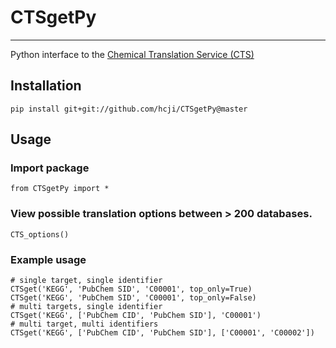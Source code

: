# CTSgetPy
***
Python interface to the [Chemical Translation Service (CTS)](http://cts.fiehnlab.ucdavis.edu/)

## Installation
	pip install git+git://github.com/hcji/CTSgetPy@master
	
## Usage
### Import package
	from CTSgetPy import *

### View possible translation options between > 200 databases.
	CTS_options()
	
### Example usage
	# single target, single identifier
	CTSget('KEGG', 'PubChem SID', 'C00001', top_only=True) 
	CTSget('KEGG', 'PubChem SID', 'C00001', top_only=False) 
	# multi targets, single identifier
	CTSget('KEGG', ['PubChem CID', 'PubChem SID'], 'C00001')
	# multi target, multi identifiers	
	CTSget('KEGG', ['PubChem CID', 'PubChem SID'], ['C00001', 'C00002']) 